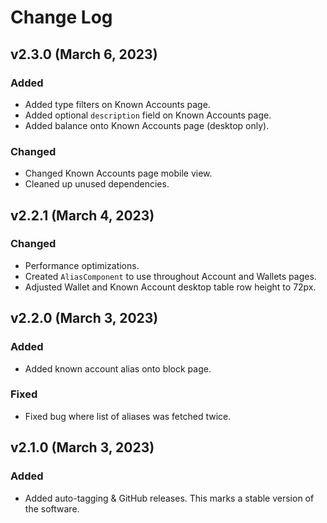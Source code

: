 # Change Log

## v2.3.0 (March 6, 2023)

### Added

-  Added type filters on Known Accounts page.
-  Added optional `description` field on Known Accounts page.
-  Added balance onto Known Accounts page (desktop only).

### Changed

-  Changed Known Accounts page mobile view.
-  Cleaned up unused dependencies.

## v2.2.1 (March 4, 2023)

### Changed

-  Performance optimizations.
-  Created `AliasComponent` to use throughout Account and Wallets pages.
-  Adjusted Wallet and Known Account desktop table row height to 72px.

## v2.2.0 (March 3, 2023)

### Added

-  Added known account alias onto block page.

### Fixed

-  Fixed bug where list of aliases was fetched twice.

## v2.1.0 (March 3, 2023)

### Added

-   Added auto-tagging & GitHub releases.  This marks a stable version of the software.
